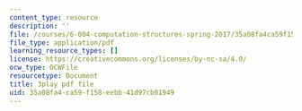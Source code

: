 ```yaml
---
content_type: resource
description: ''
file: /courses/6-004-computation-structures-spring-2017/35a08fa4ca59f158eebb41d97cb01949_RiD2xxcrsxg.pdf
file_type: application/pdf
learning_resource_types: []
license: https://creativecommons.org/licenses/by-nc-sa/4.0/
ocw_type: OCWFile
resourcetype: Document
title: 3play pdf file
uid: 35a08fa4-ca59-f158-eebb-41d97cb01949
---
```

